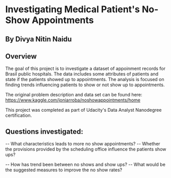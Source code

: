 # Investigating Medical Patient's No-Show Appointments
## By Divya Nitin Naidu

## Overview
The goal of this project is to investigate a dataset of appoinment records for Brasil public hospitals. The data includes some attributes of patients and state if the patients showed up to appointments. The analysis is focused on finding trends influencing patients to show or not show up to appointments. 

The original problem description and data set can be found here: https://www.kaggle.com/joniarroba/noshowappointments/home

This project was completed as part of Udacity's Data Analyst Nanodegree certification.

## Questions investigated:

-- What characteristics leads to more no show appointments?
-- Whether the provisions provided by the scheduling office influence the patients show ups?

-- How has trend been between no shows and show ups?
-- What would be the suggested measures to improve the no show rates?
